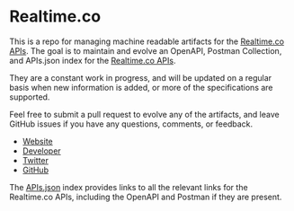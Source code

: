 # Realtime.coThis is a repo for managing machine readable artifacts for the [Realtime.co APIs](http://www.realtime.co/). The goal is to maintain and evolve an OpenAPI, Postman Collection, and APIs.json index for the [Realtime.co APIs](http://www.realtime.co/).They are a constant work in progress, and will be updated on a regular basis when new information is added, or more of the specifications are supported.Feel free to submit a pull request to evolve any of the artifacts, and leave GitHub issues if you have any questions, comments, or feedback.- [Website](http://www.realtime.co/)- [Developer](http://www.realtime.co/)- [Twitter](https://twitter.com/RTWworld)- [GitHub](https://github.com/RTWWorld)The [APIs.json](https://github.com/api-evangelist/realtime-co/blob/master/apis.json) index provides links to all the relevant links for the Realtime.co APIs, including the OpenAPI and Postman if they are present.